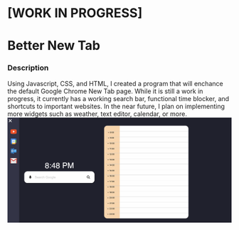 # [WORK IN PROGRESS]
# Better New Tab
### Description
Using Javascript, CSS, and HTML, I created a program that will enchance the default Google Chrome New Tab page. While it is still a work in progress, it currently has a working search bar, functional time blocker, and shortcuts to important websites. In the near future, I plan on implementing more widgets such as weather, text editor, calendar, or more.
![Image](example.png "Image")
